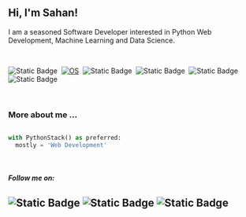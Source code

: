 <h2> Hi, I'm Sahan!</h2>
<p>I am a seasoned Software Developer interested in Python Web Development, Machine Learning and Data Science.<a href="http://www.unb.br"></a></br></p></br>


![Static Badge](https://img.shields.io/badge/Python%20Web%20Framework-Django?logo=Django&label=Django)&nbsp;
[![OS](https://img.shields.io/badge/OS-Linux-informational?style=flat-square&logo=linux&logoColor=white)](https://en.wikipedia.org/wiki/Linux)&nbsp;
![Static Badge](https://img.shields.io/badge/Data%20Science-Django?label=Python&color=00b359)&nbsp;
![Static Badge](https://img.shields.io/badge/Python%20Web%20Framework-Django?logo=FastApi&label=FastAPI&color=blue)&nbsp;
![Static Badge](https://img.shields.io/badge/Machine%20Learning-Django?logo=Machine%20Learning&label=Python&color=red)&nbsp;
![Static Badge](https://img.shields.io/badge/JavaScript-Django?style=flat-square&logo=react&logoColor=white&label=React&color=e600e6)&nbsp;


<br />

### More about me ...  

```python

with PythonStack() as preferred:
  mostly = 'Web Development'

```
<br/>

#### <em>**Follow me on:**</em> 
![Static Badge](https://img.shields.io/badge/%20-Django?style=social&logo=Linkedin&logoColor=blue&label=Linkedin&color=00b359)
![Static Badge](https://img.shields.io/badge/%20-Django?style=social&logo=Medium&logoColor=black&label=Medium&color=00b359)
![Static Badge](https://img.shields.io/badge/%20-Django?style=social&logo=Stackoverflow&logoColor=ff6600&label=Stackoverflow&color=00b359)
---

